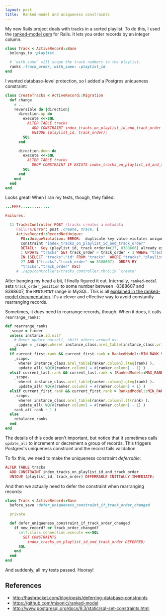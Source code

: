 ```yaml
---
layout: post
title:  Ranked-model and uniqueness constraints
---
```


My new Rails project deals with tracks in a sorted playlist. To do this, I
used the [ranked-model gem][ranked-model] for Rails. It lets you order records by an
integer column.

```ruby app/models/track.rb
class Track < ActiveRecord::Base
  belongs_to :playlist

  # `with_same` will scope the track numbers to the playlist.
  ranks :track_order, with_same: :playlist_id
end
```

I wanted database-level protection, so I added a Postgres uniqueness constraint:

```ruby db/migrate/20140217211534_create_tracks.rb
class CreateTracks < ActiveRecord::Migration
  def change
    # ...
    reversible do |direction|
      direction.up do
        execute <<-SQL
          ALTER TABLE tracks
            ADD CONSTRAINT index_tracks_on_playlist_id_and_track_order
            UNIQUE (playlist_id, track_order);
        SQL
      end

      direction.down do
        execute <<-SQL
          ALTER TABLE tracks
            DROP CONSTRAINT IF EXISTS index_tracks_on_playlist_id_and_track_order;
        SQL
      end
    end
  end
end
```

Looks great! When I ran my tests, though, they failed:

```ruby rspec failure
...FFFF.............

Failures:

  1) TracksController POST /tracks creates a metadata
     Failure/Error: post :create, track: {
     ActiveRecord::RecordNotUnique:
       PG::UniqueViolation: ERROR:  duplicate key value violates unique
       constraint "index_tracks_on_playlist_id_and_track_order"
       DETAIL:  Key (playlist_id, track_order)=(27, 8388606) already exists.
       : UPDATE "tracks" SET track_order = track_order - 1 WHERE "tracks"."id"
       IN (SELECT "tracks"."id" FROM "tracks"  WHERE "tracks"."playlist_id" =
       27 AND ("tracks"."track_order" <= 8388607)  ORDER BY
       "tracks"."track_order" ASC)
     # ./app/controllers/tracks_controller.rb:6:in `create'
```

After banging my head a bit, I finally figured it out. Internally,
`ranked-model` sets `track_order_position` to some number between -8388607 and
8388607, the `MEDIUMINT` range in MySQL. This is all
[explained in the ranked-model documentation][ranked-model-internals]. It's a
clever and effective way to avoid constantly rearranging records.

Sometimes, it *does* need to rearrange records, though. When it does, it
calls `rearrange_ranks`:

```ruby lib/ranked-model/ranker.rb https://github.com/mixonic/ranked-model/blob/fad88ca2a31d804c4af083c8199c83ee5c5e5d48/lib/ranked-model/ranker.rb#L171-193
def rearrange_ranks
  _scope = finder
  unless instance.id.nil?
    # Never update ourself, shift others around us.
    _scope = _scope.where( instance_class.arel_table[instance_class.primary_key].not_eq(instance.id) )
  end
  if current_first.rank && current_first.rank > RankedModel::MIN_RANK_VALUE && rank == RankedModel::MAX_RANK_VALUE
    _scope.
      where( instance_class.arel_table[ranker.column].lteq(rank) ).
      update_all( %Q{#{ranker.column} = #{ranker.column} - 1} )
  elsif current_last.rank && current_last.rank < (RankedModel::MAX_RANK_VALUE - 1) && rank < current_last.rank
    _scope.
      where( instance_class.arel_table[ranker.column].gteq(rank) ).
      update_all( %Q{#{ranker.column} = #{ranker.column} + 1} )
  elsif current_first.rank && current_first.rank > RankedModel::MIN_RANK_VALUE && rank > current_first.rank
    _scope.
      where( instance_class.arel_table[ranker.column].lt(rank) ).
      update_all( %Q{#{ranker.column} = #{ranker.column} - 1} )
    rank_at( rank - 1 )
  else
    rebalance_ranks
  end
end
```

The details of this code aren't important, but notice that it sometimes
calls `update_all` to increment or decrement a group of records. This triggers
Postgres's uniqueness constraint and the record fails validation.

To fix this, we need to make the uniqueness constraint *deferrable*:

```ruby db/migrate/20140217211534_create_tracks.rb
ALTER TABLE tracks
  ADD CONSTRAINT index_tracks_on_playlist_id_and_track_order
  UNIQUE (playlist_id, track_order) DEFERRABLE INITIALLY IMMEDIATE;
```

And then we actually need to defer the constraint when rearranging records:

```ruby app/models/track.rb
class Track < ActiveRecord::Base
  before_save :defer_uniqueness_constraint_if_track_order_changed

  private

  def defer_uniqueness_constraint_if_track_order_changed
    if new_record? or track_order_changed?
      self.class.connection.execute <<-SQL
        SET CONSTRAINTS
          index_tracks_on_playlist_id_and_track_order DEFERRED;
      SQL
    end
  end
end
```

And suddenly, all my tests passed. Hooray!

## References

* http://hashrocket.com/blog/posts/deferring-database-constraints
* https://github.com/mixonic/ranked-model
* http://www.postgresql.org/docs/9.3/static/sql-set-constraints.html

[ranked-model]: https://github.com/mixonic/ranked-model
[ranked-model-internals]: https://github.com/mixonic/ranked-model#internals
[rearrange-ranks]:https://github.com/mixonic/ranked-model/blob/fad88ca2a31d804c4af083c8199c83ee5c5e5d48/lib/ranked-model/ranker.rb#L171
